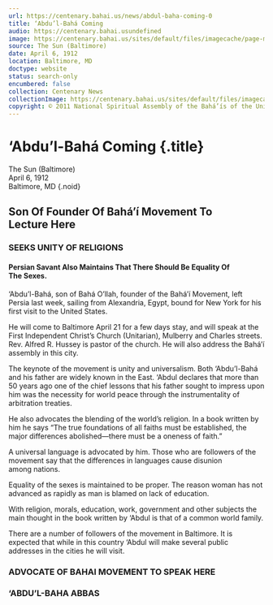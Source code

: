 ```yaml
---
url: https://centenary.bahai.us/news/abdul-baha-coming-0
title: ‘Abdu’l-Bahá Coming
audio: https://centenary.bahai.usundefined
image: https://centenary.bahai.us/sites/default/files/imagecache/page-main-image/images/press_clippings/04-26-1912%2CThe%20%28Baltimore%29%20Sun%2CAbdul%20Baha%20Coming.png
source: The Sun (Baltimore)
date: April 6, 1912
location: Baltimore, MD
doctype: website
status: search-only
encumbered: false
collection: Centenary News
collectionImage: https://centenary.bahai.us/sites/default/files/imagecache/theme-image/main_image/abdulbaha-overview-small_0.jpg
copyright: © 2011 National Spiritual Assembly of the Bahá’ís of the United States
---
```



# ‘Abdu’l-Bahá Coming {.title}

The Sun (Baltimore)  
April 6, 1912  
Baltimore, MD
{.noid}  



## Son Of Founder Of Bahá’í Movement To Lecture Here

### SEEKS UNITY OF RELIGIONS

#### Persian Savant Also Maintains That There Should Be Equality Of The Sexes.

‘Abdu’l-Bahá, son of Bahá O’llah, founder of the Bahá’í Movement, left Persia last week, sailing from Alexandria, Egypt, bound for New York for his first visit to the United States.

He will come to Baltimore April 21 for a few days stay, and will speak at the First Independent Christ’s Church (Unitarian), Mulberry and Charles streets. Rev. Alfred R. Hussey is pastor of the church. He will also address the Bahá’í assembly in this city.

The keynote of the movement is unity and universalism. Both ‘Abdu’l-Bahá and his father are widely known in the East. ‘Abdul declares that more than 50 years ago one of the chief lessons that his father sought to impress upon him was the necessity for world peace through the instrumentality of arbitration treaties.

He also advocates the blending of the world’s religion. In a book written by him he says “The true foundations of all faiths must be established, the major differences abolished—there must be a oneness of faith.”

A universal language is advocated by him. Those who are followers of the movement say that the differences in languages cause disunion among nations.

Equality of the sexes is maintained to be proper. The reason woman has not advanced as rapidly as man is blamed on lack of education.

With religion, morals, education, work, government and other subjects the main thought in the book written by ‘Abdul is that of a common world family.

There are a number of followers of the movement in Baltimore. It is expected that while in this country ‘Abdul will make several public addresses in the cities he will visit.

### ADVOCATE OF BAHAI MOVEMENT TO SPEAK HERE

### ‘ABDU’L-BAHA ABBAS